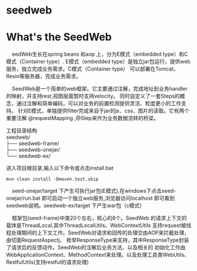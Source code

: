 seedweb
=======

# What's the SeedWeb

&nbsp;&nbsp;&nbsp;&nbsp;eedWeb生长在spring beans 和aop 上，分为E模式（embedded type）和C模式（Container type）. E模式（embedded type）是独立jar包运行，提供web服务，独立完成业务需求。C模式（Container type） 可以部署在Tomcat、Resin等服务器，完成业务需求。

&nbsp;&nbsp;&nbsp;&nbsp;SeedWeb是一个简单的web框架。它主要通过注解，完成地址到业务handler的映射，并支持rest,视图层面暂时支持velocity。 同时自定义了一套Steps的概念，通过注解和简单编码，可以对业务的前置检测提供灵活、粒度更小的工作支持。 针对E模式，单独提供filter完成来自于jar的js、css、图片的读取。它有两个重要注解 @requestMapping ,@Step来作为业务数据流转的桥梁。<br>

工程目录结构<br>
seedweb/<br>
├── seedweb-frame/<br>
├── seedweb-onejar/<br>
└── seedweb-ex/<br>

进入项目根目录,输入以下命令或点击install.bat

`mvn clean install -Dmaven.test.skip`

&nbsp;&nbsp;&nbsp;&nbsp;seed-onejar/target 下产生可执行jar包(E模式),在windows下点击seed-onejar/run.bat 即可启动一个独立web服务,浏览器访问localhost 即可看到seedweb说明。seedweb-ex/target 下产生war包（c模式）

&nbsp;&nbsp;&nbsp;&nbsp;框架包(seed-frame)中类20个左右，核心的8个。SeedWeb 的请求上下文的载体是ThreadLocal,其中ThreadLocalUtils、WebContextUtils 支持request被线程处理期间的上下文工作。SeedWeb对请求和回传的处理交由AOP来拦截处理，由切面RequestAspectj、 枚举ResponseType来支持，其中ResponseType封装了请求后的反馈动作。SeedWeb的注解后业务方法、以及相关的 初始化工作由WebApplicationContext、MethodContext来处理。以及处理工具类WebUtils、RestfulUtils(支持restful的请求处理)
